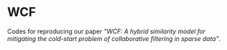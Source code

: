 # WCF
Codes for reproducing our paper *"WCF: A hybrid similarity model for mitigating the cold-start problem of collaborative filtering in sparse data"*.
